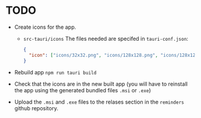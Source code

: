 # TODO

- Create icons for the app.

  - `src-tauri/icons`
    The files needed are specifed in `tauri-conf.json`:

    ```json
    {
      "icon": ["icons/32x32.png", "icons/128x128.png", "icons/128x128@2x.png", "icons/icon.icns", "icons/icon.ico"]
    }
    ```
- Rebuild app `npm run tauri build`
- Check that the icons are in the new built app (you will have to reinstall the app using the generated bundled files `.msi` or `.exe`)
- Upload the `.msi` and `.exe` files to the relases section in the `reminders` github repository.